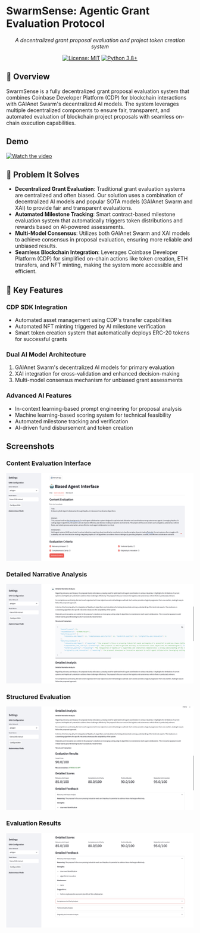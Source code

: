# SwarmSense: Agentic Grant Evaluation Protocol

<div align="center">


*A decentralized grant proposal evaluation and project token creation system*

[![License: MIT](https://img.shields.io/badge/License-MIT-yellow.svg)](https://opensource.org/licenses/MIT)
[![Python 3.8+](https://img.shields.io/badge/python-3.8+-blue.svg)](https://www.python.org/downloads/)

</div>

## 🌟 Overview

SwarmSense is a fully decentralized grant proposal evaluation system that combines Coinbase Developer Platform (CDP) for blockchain interactions with GAIAnet Swarm's decentralized AI models. The system leverages multiple decentralized components to ensure fair, transparent, and automated evaluation of blockchain project proposals with seamless on-chain execution capabilities.

## Demo

[![Watch the video](https://img.youtube.com/vi/keph1HPbI5Q/0.jpg)](https://youtu.be/keph1HPbI5Q?si=8W0cM-Q3PUKwtsWX)


## 🎯 Problem It Solves

- **Decentralized Grant Evaluation**: Traditional grant evaluation systems are centralized and often biased. Our solution uses a combination of decentralized AI models and popular SOTA models (GAIAnet Swarm and XAI) to provide fair and transparent evaluations.
- **Automated Milestone Tracking**: Smart contract-based milestone evaluation system that automatically triggers token distributions and rewards based on AI-powered assessments.
- **Multi-Model Consensus**: Utilizes both GAIAnet Swarm and XAI models to achieve consensus in proposal evaluation, ensuring more reliable and unbiased results.
- **Seamless Blockchain Integration**: Leverages Coinbase Developer Platform (CDP) for simplified on-chain actions like token creation, ETH transfers, and NFT minting, making the system more accessible and efficient.

## 🚀 Key Features

### CDP SDK Integration
- Automated asset management using CDP's transfer capabilities
- Automated NFT minting triggered by AI milestone verification
- Smart token creation system that automatically deploys ERC-20 tokens for successful grants

### Dual AI Model Architecture
1. GAIAnet Swarm's decentralized AI models for primary evaluation
2. XAI integration for cross-validation and enhanced decision-making
3. Multi-model consensus mechanism for unbiased grant assessments

### Advanced AI Features
- In-context learning-based prompt engineering for proposal analysis
- Machine learning-based scoring system for technical feasibility
- Automated milestone tracking and verification
- AI-driven fund disbursement and token creation

## Screenshots

### Content Evaluation Interface
![Screenshot 1](Screenshot_1.png)

### Detailed Narrative Analysis
![Screenshot 2](Screenshot_2.png)

### Structured Evaluation
![Screenshot 3](Screenshot_3.png)

### Evaluation Results
![Screenshot 4](Screenshot_4.png)
